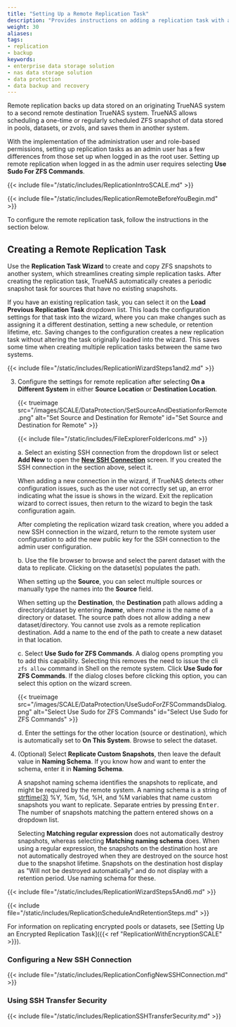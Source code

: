 ```yaml
---
title: "Setting Up a Remote Replication Task"
description: "Provides instructions on adding a replication task with a remote system."
weight: 30
aliases:
tags:
- replication
- backup
keywords:
- enterprise data storage solution
- nas data storage solution
- data protection
- data backup and recovery
---
```



Remote replication backs up data stored on an originating TrueNAS system to a second remote destination TrueNAS system.
TrueNAS allows scheduling a one-time or regularly scheduled ZFS snapshot of data stored in pools, datasets, or zvols, and saves them in another system.

With the implementation of the administration user and role-based permissions, setting up replication tasks as an admin user has a few differences from those set up when logged in as the root user.
Setting up remote replication when logged in as the admin user requires selecting **Use Sudo For ZFS Commands**.

{{< include file="/static/includes/ReplicationIntroSCALE.md" >}}

{{< include file="/static/includes/ReplicationRemoteBeforeYouBegin.md" >}}

To configure the remote replication task, follow the instructions in the section below.

## Creating a Remote Replication Task

Use the **Replication Task Wizard** to create and copy ZFS snapshots to another system, which streamlines creating simple replication tasks.
After creating the replication task, TrueNAS automatically creates a periodic snapshot task for sources that have no existing snapshots.

If you have an existing replication task, you can select it on the **Load Previous Replication Task** dropdown list.
This loads the configuration settings for that task into the wizard, where you can make changes such as assigning it a different destination, setting a new schedule, or retention lifetime, etc.
Saving changes to the configuration creates a new replication task without altering the task originally loaded into the wizard.
This saves some time when creating multiple replication tasks between the same two systems.

{{< include file="/static/includes/ReplicationWizardSteps1and2.md" >}}

3. Configure the settings for remote replication after selecting **On a Different System** in either **Source Location** or **Destination Location**.

   {{< trueimage src="/images/SCALE/DataProtection/SetSourceAndDestiationforRemote.png" alt="Set Source and Destination for Remote" id="Set Source and Destination for Remote" >}}

   {{< include file="/static/includes/FileExplorerFolderIcons.md" >}}

   a. Select an existing SSH connection from the dropdown list or select **Add New** to open the **[New SSH Connection](#configuring-a-new-ssh-connection)** screen.
      If you created the SSH connection in the section above, select it.

      When adding a new connection in the wizard, if TrueNAS detects other configuration issues, such as the user not correctly set up, an error indicating what the issue is shows in the wizard.
      Exit the replication wizard to correct issues, then return to the wizard to begin the task configuration again.

      After completing the replication wizard task creation, where you added a new SSH connection in the wizard, return to the remote system user configuration to add the new public key for the SSH connection to the admin user configuration.

   b. Use the file browser to browse and select the parent dataset with the data to replicate. Clicking on the dataset(s) populates the path.
      
      When setting up the **Source**, you can select multiple sources or manually type the names into the **Source** field.

      When setting up the **Destination**, the **Destination** path allows adding a directory/dataset by entering <b>/<i>name</i></b>, where *rname* is the name of a directory or dataset. The source path does not allow adding a new dataset/directory.
      You cannot use zvols as a remote replication destination. Add a name to the end of the path to create a new dataset in that location.

   c. Select **Use Sudo for ZFS Commands**.
      A dialog opens prompting you to add this capability. Selecting this removes the need to issue the cli `zfs allow` command in Shell on the remote system.
      Click **Use Sudo for ZFS Commands**. If the dialog closes before clicking this option, you can select this option on the wizard screen.

   {{< trueimage src="/images/SCALE/DataProtection/UseSudoForZFSCommandsDialog.png" alt="Select Use Sudo for ZFS Commands" id="Select Use Sudo for ZFS Commands" >}}

   d. Enter the settings for the other location (source or destination), which is automatically set to **On This System**.
      Browse to select the dataset.

4. (Optional) Select **Replicate Custom Snapshots**, then leave the default value in **Naming Schema**.
   If you know how and want to enter the schema, enter it in **Naming Schema**.
   
   A snapshot naming schema identifies the snapshots to replicate, and might be required by the remote system.
   A naming schema is a string of [strftime(3)](https://man7.org/linux/man-pages/man3/strftime.3.html) %Y, %m, %d, %H, and %M variables that name custom snapshots you want to replicate.
   Separate entries by pressing <kbd>Enter</kbd>. The number of snapshots matching the pattern entered shows on a dropdown list.

   Selecting **Matching regular expression** does not automatically destroy snapshots, whereas selecting **Matching naming schema** does.
   When using a regular expression, the snapshots on the destination host are not automatically destroyed when they are destroyed on the source host due to the snapshot lifetime.
   Snapshots on the destination host display as "Will not be destroyed automatically" and do not display with a retention period.
   Use naming schema for these.

{{< include file="/static/includes/ReplicationWizardSteps5And6.md" >}}

{{< include file="/static/includes/ReplicationScheduleAndRetentionSteps.md" >}}

For information on replicating encrypted pools or datasets, see [Setting Up an Encrypted Replication Task]({{< ref "ReplicationWithEncryptionSCALE" >}}).

### Configuring a New SSH Connection

{{< include file="/static/includes/ReplicationConfigNewSSHConnection.md" >}}

### Using SSH Transfer Security

{{< include file="/static/includes/ReplicationSSHTransferSecurity.md" >}}